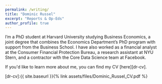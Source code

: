 ```yaml
---
permalink: /writing/
title: "Dominic Russel"
excerpt: "Reports & Op-Eds"
author_profile: true
---
```


I’m a PhD student at Harvard University studying Business Economics, a joint degree that combines the Economics Department’s PhD program with support from the Business School. I have also worked as a financial analyst at the Consumer Financial Protection Bureau, a research assistant at NYU Stern, and a contractor with the Core Data Science team at Facebook.

If you'd like to learn more about me, you can find my CV [here][dr-cv].

[dr-cv]:{{ site.baseurl }}{% link assets/files/Dominic_Russel_CV.pdf %}
